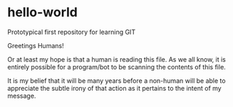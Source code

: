 # hello-world
Prototypical first repository for learning GIT

Greetings Humans!

Or at least my hope is that a human is reading this file.
As we all know, it is entirely possible for a program/bot 
to be scanning the contents of this file.

It is my belief that it will be many years before a non-human 
will be able to appreciate the subtle irony of that action as 
it pertains to the intent of my message.
